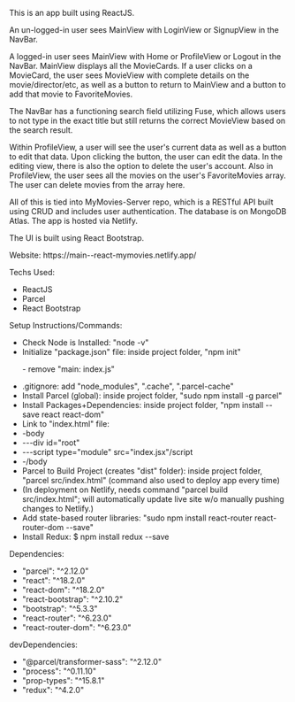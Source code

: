 <p>This is an app built using ReactJS.</p>
<p>An un-logged-in user sees MainView with LoginView or SignupView in the NavBar.</p>
<p>A logged-in user sees MainView with Home or ProfileView or Logout in the NavBar. MainView displays all the MovieCards. If a user clicks on a MovieCard, the user sees MovieView with complete details on the movie/director/etc, as well as a button to return to MainView and a button to add that movie to FavoriteMovies.</p>
<p>The NavBar has a functioning search field utilizing Fuse, which allows users to not type in the exact title but still returns the correct MovieView based on the search result.</p>
<p>Within ProfileView, a user will see the user's current data as well as a button to edit that data. Upon clicking the button, the user can edit the data. In the editing view, there is also the option to delete the user's account. Also in ProfileView, the user sees all the movies on the user's FavoriteMovies array. The user can delete movies from the array here.</p>
<p>All of this is tied into MyMovies-Server repo, which is a RESTful API built using CRUD and includes user authentication. The database is on MongoDB Atlas. The app is hosted via Netlify.</p>
<p>The UI is built using React Bootstrap.</p>
<p>Website: https://main--react-mymovies.netlify.app/</p>
<p>Techs Used:</p>
   <ul>
     <li>ReactJS</li>
     <li>Parcel</li>   
     <li>React Bootstrap</li>       
   </ul>
<p>Setup Instructions/Commands:</p>
  <ul>
    <li>Check Node is Installed: "node -v"</li>
    <li>Initialize "package.json" file: inside project folder, "npm init"
      <p>- remove "main: index.js"</p></li>
    <li>.gitignore: add "node_modules", ".cache", ".parcel-cache"</li>
    <li>Install Parcel (global): inside project folder, "sudo npm install -g parcel"</li>
    <li>Install Packages+Dependencies: inside project folder, "npm install --save react react-dom"</li>
    <li>Link to "index.html" file: 
        <li>-body</li>
          <li>---div id="root"</div></li>
          <li>---script type="module" src="index.jsx"/script</li>
        <li>-/body</li>
        </li>
    <li>Parcel to Build Project (creates "dist" folder): inside project folder, "parcel src/index.html" (command also used to deploy app every time)</li>
    <li>(In deployment on Netlify, needs command "parcel build src/index.html"; will automatically update live site w/o manually pushing changes to Netlify.)</li>
     <li>Add state-based router libraries: "sudo npm install react-router react-router-dom --save"</li>
     <li>Install Redux: $ npm install redux --save</li>
  </ul>
  <p>Dependencies:</p>
  <ul>
     <li>"parcel": "^2.12.0"</li>
     <li>"react": "^18.2.0"</li>
     <li>"react-dom": "^18.2.0"</li>
     <li>"react-bootstrap": "^2.10.2"</li>
    <li> "bootstrap": "^5.3.3"</li>
     <li>"react-router": "^6.23.0"</li>
     <li>"react-router-dom": "^6.23.0"</li>
  </ul>
  <p>devDependencies:</p>
  <ul>
     <li>"@parcel/transformer-sass": "^2.12.0"</li>
     <li>"process": "^0.11.10"</li>
     <li>"prop-types": "^15.8.1"</li>
     <li>"redux": "^4.2.0"</li>
  </ul>
